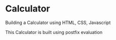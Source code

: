 # Calculator

Building a Calculator using HTML, CSS, Javascript

This Calculator is built using postfix evaluation

